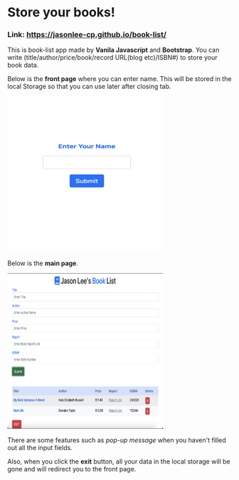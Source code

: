# Store your books!

### Link: https://jasonlee-cp.github.io/book-list/

This is book-list app made by **Vanila Javascript** and **Bootstrap**. You can write (title/author/price/book/record URL(blog etc)/ISBN#) to store your book data.



Below is the **front page** where you can enter name. This will be stored in the local Storage so that you can use later after closing tab.

<img src="img/booklist-front.png" alt="drawing" width="350px" height="350px" style="text-align:center"/>



Below is the **main page**.

<img src="img/booklist-main.png" alt="drawing" width="350px" height="350px" style="text-align:center"/>


There are some features such as *pop-up message* when you haven't filled out all the input fields.

Also, when you click the **exit** button, all your data in the local storage will be gone and will redirect you to the front page.

